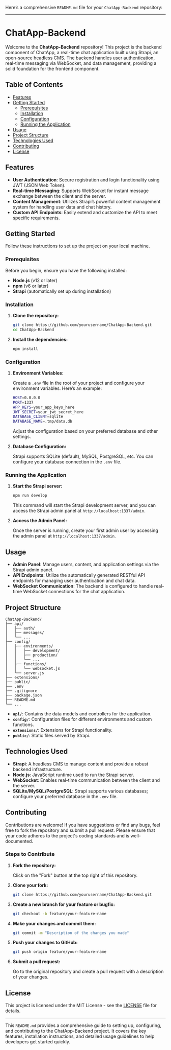 Here’s a comprehensive `README.md` file for your `ChatApp-Backend` repository:

---

# ChatApp-Backend

Welcome to the **ChatApp-Backend** repository! This project is the backend component of ChatApp, a real-time chat application built using Strapi, an open-source headless CMS. The backend handles user authentication, real-time messaging via WebSocket, and data management, providing a solid foundation for the frontend component.

## Table of Contents

- [Features](#features)
- [Getting Started](#getting-started)
  - [Prerequisites](#prerequisites)
  - [Installation](#installation)
  - [Configuration](#configuration)
  - [Running the Application](#running-the-application)
- [Usage](#usage)
- [Project Structure](#project-structure)
- [Technologies Used](#technologies-used)
- [Contributing](#contributing)
- [License](#license)

## Features

- **User Authentication**: Secure registration and login functionality using JWT (JSON Web Token).
- **Real-time Messaging**: Supports WebSocket for instant message exchange between the client and the server.
- **Content Management**: Utilizes Strapi’s powerful content management system for handling user data and chat history.
- **Custom API Endpoints**: Easily extend and customize the API to meet specific requirements.

## Getting Started

Follow these instructions to set up the project on your local machine.

### Prerequisites

Before you begin, ensure you have the following installed:

- **Node.js** (v12 or later)
- **npm** (v6 or later)
- **Strapi** (automatically set up during installation)

### Installation

1. **Clone the repository:**

   ```bash
   git clone https://github.com/yourusername/ChatApp-Backend.git
   cd ChatApp-Backend
   ```

2. **Install the dependencies:**

   ```bash
   npm install
   ```

### Configuration

1. **Environment Variables:**

   Create a `.env` file in the root of your project and configure your environment variables. Here’s an example:

   ```bash
   HOST=0.0.0.0
   PORT=1337
   APP_KEYS=your_app_keys_here
   JWT_SECRET=your_jwt_secret_here
   DATABASE_CLIENT=sqlite
   DATABASE_NAME=.tmp/data.db
   ```

   Adjust the configuration based on your preferred database and other settings.

2. **Database Configuration:**

   Strapi supports SQLite (default), MySQL, PostgreSQL, etc. You can configure your database connection in the `.env` file.

### Running the Application

1. **Start the Strapi server:**

   ```bash
   npm run develop
   ```

   This command will start the Strapi development server, and you can access the Strapi admin panel at `http://localhost:1337/admin`.

2. **Access the Admin Panel:**

   Once the server is running, create your first admin user by accessing the admin panel at `http://localhost:1337/admin`.

## Usage

- **Admin Panel**: Manage users, content, and application settings via the Strapi admin panel.
- **API Endpoints**: Utilize the automatically generated RESTful API endpoints for managing user authentication and chat data.
- **WebSocket Communication**: The backend is configured to handle real-time WebSocket connections for the chat application.

## Project Structure

```plaintext
ChatApp-Backend/
├── api/
│   ├── auth/
│   ├── messages/
│   └── ...
├── config/
│   ├── environments/
│   │   ├── development/
│   │   ├── production/
│   │   └── ...
│   ├── functions/
│   │   └── websocket.js
│   └── server.js
├── extensions/
├── public/
├── .env
├── .gitignore
├── package.json
├── README.md
└── ...
```

- **`api/`**: Contains the data models and controllers for the application.
- **`config/`**: Configuration files for different environments and custom functions.
- **`extensions/`**: Extensions for Strapi functionality.
- **`public/`**: Static files served by Strapi.

## Technologies Used

- **Strapi**: A headless CMS to manage content and provide a robust backend infrastructure.
- **Node.js**: JavaScript runtime used to run the Strapi server.
- **WebSocket**: Enables real-time communication between the client and the server.
- **SQLite/MySQL/PostgreSQL**: Strapi supports various databases; configure your preferred database in the `.env` file.

## Contributing

Contributions are welcome! If you have suggestions or find any bugs, feel free to fork the repository and submit a pull request. Please ensure that your code adheres to the project's coding standards and is well-documented.

### Steps to Contribute

1. **Fork the repository:**

   Click on the "Fork" button at the top right of this repository.

2. **Clone your fork:**

   ```bash
   git clone https://github.com/yourusername/ChatApp-Backend.git
   ```

3. **Create a new branch for your feature or bugfix:**

   ```bash
   git checkout -b feature/your-feature-name
   ```

4. **Make your changes and commit them:**

   ```bash
   git commit -m "Description of the changes you made"
   ```

5. **Push your changes to GitHub:**

   ```bash
   git push origin feature/your-feature-name
   ```

6. **Submit a pull request:**

   Go to the original repository and create a pull request with a description of your changes.

## License

This project is licensed under the MIT License - see the [LICENSE](LICENSE) file for details.

---

This `README.md` provides a comprehensive guide to setting up, configuring, and contributing to the ChatApp-Backend project. It covers the key features, installation instructions, and detailed usage guidelines to help developers get started quickly.